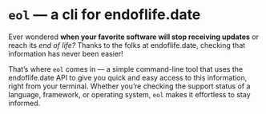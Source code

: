 # `eol` — a cli for endoflife.date

Ever wondered **when your favorite software will stop receiving updates** or reach
its _end of life?_ Thanks to the folks at endoflife.date, checking that
information has never been easier!

That’s where `eol` comes in — a simple command-line tool that uses the
endoflife.date API to give you quick and easy access to this information, right
from your terminal. Whether you’re checking the support status of a language,
framework, or operating system, `eol` makes it effortless to stay informed.
